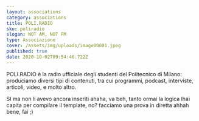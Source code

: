 ```yaml
---
layout: associations
category: associations
title: POLI.RADIO
sku: poliradio
slogan: NOT AM, NOT FM
type: Associazione
cover: /assets/img/uploads/image00001.jpeg
published: true
date: 2020-10-02T09:54:46.722Z
---
```

POLI.RADIO è la radio ufficiale degli studenti del Politecnico di Milano: produciamo diversi tipi di contenuti, tra cui programmi, podcast, interviste, articoli, video, e molto altro.



SI ma non li avevo ancora inseriti ahaha, va beh, tanto ormai la logica lhai capita per compilare il template, no? facciamo una prova in diretta ahhah bene, fai ;)